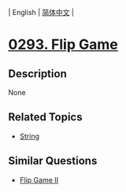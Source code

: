 
| English | [简体中文](README.md) |
# [0293. Flip Game](https://leetcode-cn.com/problems/flip-game/)
## Description
None
## Related Topics
- [String](https://leetcode-cn.com/tag/string)
## Similar Questions
- [Flip Game II](../flip-game-ii/README_EN.md)
